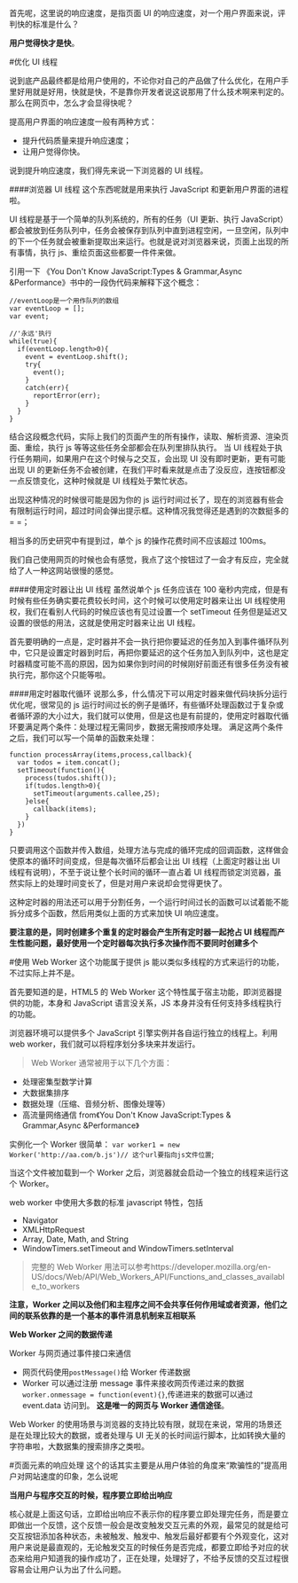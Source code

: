 首先呢，这里说的响应速度，是指页面 UI 的响应速度，对一个用户界面来说，评判快的标准是什么？

**用户觉得快才是快**。

#优化 UI 线程

说到底产品最终都是给用户使用的，不论你对自己的产品做了什么优化，在用户手里好用就是好用，快就是快，不是靠你开发者说这说那用了什么技术啊来判定的。那么在网页中，怎么才会显得快呢？

提高用户界面的响应速度一般有两种方式：

- 提升代码质量来提升响应速度；
- 让用户觉得你快。

说到提升响应速度，我们得先来说一下浏览器的 UI 线程。

####浏览器 UI 线程
这个东西呢就是用来执行 JavaScript 和更新用户界面的进程啦。

UI 线程是基于一个简单的队列系统的，所有的任务（UI 更新、执行 JavaScript）都会被放到任务队列中，任务会被保存到队列中直到进程空闲，一旦空闲，队列中的下一个任务就会被重新提取出来运行。也就是说对浏览器来说，页面上出现的所有事情，执行 js、重绘页面这些都要一件件来做。

引用一下 《You Don't Know JavaScript:Types & Grammar,Async &Performance》书中的一段伪代码来解释下这个概念：

```
//eventLoop是一个用作队列的数组
var eventLoop = [];
var event;

//'永远'执行
while(true){
  if(eventLoop.length>0){
    event = eventLoop.shift();
    try{
      event();
    }
    catch(err){
      reportError(err);
    }
  }
}
```

结合这段概念代码，实际上我们的页面产生的所有操作，读取、解析资源、渲染页面、重绘，执行 js 等等这些任务全部都会在队列里排队执行。
当 UI 线程处于执行任务期间，如果用户在这个时候与之交互，会出现 UI 没有即时更新，更有可能出现 UI 的更新任务不会被创建，在我们平时看来就是点击了没反应，连按钮都没一点反馈变化，这种时候就是 UI 线程处于繁忙状态。

出现这种情况的时候很可能是因为你的 js 运行时间过长了，现在的浏览器有些会有限制运行时间，超过时间会弹出提示框。这种情况我觉得还是遇到的次数挺多的= =；

相当多的历史研究中有提到过，单个 js 的操作花费时间不应该超过 100ms。

我们自己使用网页的时候也会有感觉，我点了这个按钮过了一会才有反应，完全就给了人一种这网站很慢的感觉。

####使用定时器让出 UI 线程
虽然说单个 js 任务应该在 100 毫秒内完成，但是有时候有些任务确实要花费较长时间，这个时候可以使用定时器来让出 UI 线程使用权，我们在看别人代码的时候应该也有见过设置一个 setTimeout 任务但是延迟又设置的很低的用法，这就是使用定时器来让出 UI 线程。

首先要明确的一点是，定时器并不会一执行把你要延迟的任务加入到事件循环队列中，它只是设置定时器到时后，再把你要延迟的这个任务加入到队列中，这也是定时器精度可能不高的原因，因为如果你到时间的时候刚好前面还有很多任务没有被执行完，那你这个只能等啦。

####用定时器取代循环
说那么多，什么情况下可以用定时器来做代码块拆分运行优化呢，很常见的 js 运行时间过长的例子是循环，有些循环处理函数过于复杂或者循环源的大小过大，我们就可以使用，但是这也是有前提的，使用定时器取代循环要满足两个条件：处理过程无需同步，数据无需按顺序处理。
满足这两个条件之后，我们可以写一个简单的函数来处理：

```
function processArray(items,process,callback){
  var todos = item.concat();
  setTimeout(function(){
    process(tudos.shift());
    if(tudos.length>0){
      setTimeout(arguments.callee,25);
    }else{
      callback(items);
    }
  })
}
```

只要调用这个函数并传入数组，处理方法与完成的循环完成的回调函数，这样做会使原本的循环时间变成，但是每次循环后都会让出 UI 线程（上面定时器让出 UI 线程有说明），不至于说让整个长时间的循环一直占着 UI 线程而锁定浏览器，虽然实际上的处理时间变长了，但是对用户来说却会觉得更快了。

这种定时器的用法还可以用于分割任务，一个运行时间过长的函数可以试着能不能拆分成多个函数，然后用类似上面的方式来加快 UI 响应速度。

**要注意的是，同时创建多个重复的定时器会产生所有定时器一起抢占 UI 线程而产生性能问题，最好使用一个定时器每次执行多次操作而不要同时创建多个**

#使用 Web Worker
这个功能属于提供 js 能以类似多线程的方式来运行的功能，不过实际上并不是。

首先要知道的是，HTML5 的 Web Worker 这个特性属于宿主功能，即浏览器提供的功能，本身和 JavaScript 语言没关系，JS 本身并没有任何支持多线程执行的功能。

浏览器环境可以提供多个 JavaScript 引擎实例并各自运行独立的线程上。利用 web worker，我们就可以将程序划分多块来并发运行。

> Web Worker 通常被用于以下几个方面：

- 处理密集型数学计算
- 大数据集排序
- 数据处理（压缩、音频分析、图像处理等）
- 高流量网络通信
  from《You Don't Know JavaScript:Types & Grammar,Async &Performance》

实例化一个 Worker 很简单： `var worker1 = new Worker('http://aa.com/b.js')// 这个url要指向js文件位置`;

当这个文件被加载到一个 Worker 之后，浏览器就会启动一个独立的线程来运行这个 Worker。

web worker 中使用大多数的标准 javascript 特性，包括

- Navigator
- XMLHttpRequest
- Array, Date, Math, and String
- WindowTimers.setTimeout and WindowTimers.setInterval

> 完整的 Web Worker 用法可以参考https://developer.mozilla.org/en-US/docs/Web/API/Web_Workers_API/Functions_and_classes_available_to_workers

**注意，Worker 之间以及他们和主程序之间不会共享任何作用域或者资源，他们之间的联系依靠的是一个基本的事件消息机制来互相联系**

**Web Worker 之间的数据传递**

Worker 与网页通过事件接口来通信

- 网页代码使用`postMessage()`给 Worker 传递数据
- Worker 可以通过注册 message 事件来接收网页传递过来的数据 `worker.onmessage = function(event){}`,传递进来的数据可以通过 event.data 访问到。
  **这是唯一的网页与 Worker 通信途径**。

Web Worker 的使用场景与浏览器的支持比较有限，就现在来说，常用的场景还是在处理比较大的数据，或者处理与 UI 无关的长时间运行脚本，比如转换大量的字符串啦，大数据集的搜索排序之类啦。

#页面元素的响应处理
这个的话其实主要是从用户体验的角度来“欺骗性的”提高用户对网站速度的印象，怎么说呢

**当用户与程序交互的时候，程序要立即给出响应**

核心就是上面这句话，立即给出响应不表示你的程序要立即处理完任务，而是要立即做出一个反馈，这个反馈一般会是改变触发交互元素的外观，最常见的就是给可交互按钮添加各种状态，未被触发、触发中、触发后最好都要有个外观变化，这对用户来说是最直观的，无论触发交互的时候任务是否完成，都要立即给予对应的状态来给用户知道我的操作成功了，正在处理，处理好了，不给予反馈的交互过程很容易会让用户认为出了什么问题。
